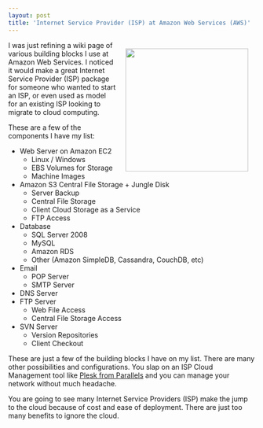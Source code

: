 ```yaml
---
layout: post
title: 'Internet Service Provider (ISP) at Amazon Web Services (AWS)'
---
```

<img class="alignnone" style="padding: 15px;" title="Amazon Web Services" src="http://kinlane-productions.s3.amazonaws.com/AWS_LOGO_CMYK.jpg" alt="" width="250" align="right" />I was just refining a wiki page of various building blocks I use at Amazon Web Services. I noticed it would make a great Internet Service Provider (ISP) package for someone who wanted to start an ISP, or even used as model for an existing ISP looking to migrate to cloud computing.<p></p>
These are a few of the components I have my list:
<ul class="mainlist">
	<li>Web Server on Amazon EC2
<ul class="mainlist">
	<li>Linux / Windows</li>
	<li>EBS Volumes for Storage</li>
	<li>Machine Images</li>
</ul>
</li>
	<li>Amazon S3 Central File Storage + Jungle Disk
<ul class="mainlist">
	<li>Server Backup</li>
	<li>Central File Storage</li>
	<li>Client Cloud Storage as a Service</li>
	<li>FTP Access</li>
</ul>
</li>
	<li>Database
<ul class="mainlist">
	<li>SQL Server 2008</li>
	<li>MySQL</li>
	<li>Amazon RDS</li>
	<li>Other (Amazon SimpleDB, Cassandra, CouchDB, etc)</li>
</ul>
</li>
	<li>Email
<ul class="mainlist">
	<li>POP Server</li>
	<li>SMTP Server</li>
</ul>
</li>
	<li>DNS Server</li>
	<li>FTP Server
<ul class="mainlist">
	<li>Web File Access</li>
	<li>Central File Storage Access</li>
</ul>
</li>
	<li>SVN Server
<ul class="mainlist">
	<li>Version Repositories</li>
	<li>Client Checkout</li>
</ul>
</li>
</ul>
These are just a few of the building blocks I have on my list. There are many other possibilities and configurations. You slap on an ISP Cloud Management tool like <a href="http://www.parallels.com/store/plesk/" target="_blank">Plesk from Parallels</a> and you can manage your network without much headache.<p></p>
You are going to see many Internet Service Providers (ISP) make the jump to the cloud because of cost and ease of deployment. There are just too many benefits to ignore the cloud.
